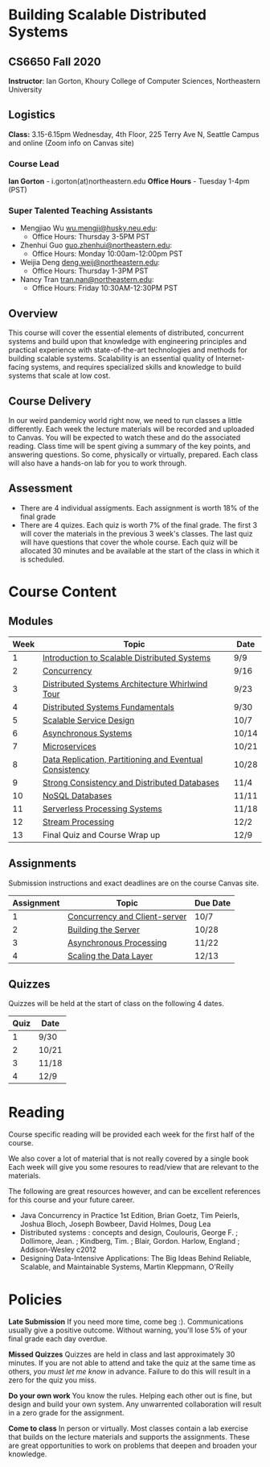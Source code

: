 # Building Scalable Distributed Systems

## CS6650 Fall 2020
**Instructor**: Ian Gorton, Khoury College of Computer Sciences, Northeastern University

## Logistics
**Class:** 3.15-6.15pm Wednesday, 4th Floor, 225 Terry Ave N, Seattle Campus and online (Zoom info on Canvas site)

### Course Lead
**Ian Gorton** - i.gorton(at)northeastern.edu
**Office Hours** - Tuesday 1-4pm (PST)

### Super Talented Teaching Assistants
- Mengjiao Wu <wu.mengji@husky.neu.edu>:
   - Office Hours: Thursday 3-5PM PST
- Zhenhui Guo <guo.zhenhui@northeastern.edu>:
   - Office Hours: Monday 10:00am-12:00pm PST
- Weijia Deng <deng.weij@northeastern.edu>:
   - Office Hours: Thursday 1-3PM PST
- Nancy Tran <tran.nan@northeastern.edu>:
   - Office Hours: Friday 10:30AM-12:30PM PST

## Overview
This course will cover the essential elements of distributed, concurrent systems and build upon that
knowledge with engineering principles and practical experience with state-of-the-art technologies and
methods for building scalable systems. Scalability is an essential quality of Internet-facing systems, and
requires specialized skills and knowledge to build systems that scale at low cost. 

## Course Delivery
In our weird pandemicy world right now, we need to run classes a little differently. Each week the lecture materials will be recorded and uploaded to Canvas. You will be expected to watch these and do the associated reading. Class time will be spent giving a summary of the key points, and answering questions. So come, physically or virtually, prepared. Each class will also have a hands-on lab for you to work through. 

## Assessment
* There are 4 individual assigments. Each assignment is worth 18% of the final grade
* There are 4 quizes. Each quiz is worth 7% of the final grade. The first 3 will cover the materials in the previous 3 week's classes. The last quiz will have questions that cover the whole course. Each quiz will be allocated 30 minutes and be available at the start of the class in which it is scheduled.

# Course Content

## Modules

Week | Topic | Date
---- | ----- | ----
1  | [Introduction to Scalable Distributed Systems](https://gortonator.github.io/bsds-6650/Week-1) | 9/9
2  | [Concurrency](http://gortonator.github.io/bsds-6650/Week-2) | 9/16
3  | [Distributed Systems Architecture Whirlwind Tour](http://gortonator.github.io/bsds-6650/Week-3) | 9/23
4  | [Distributed Systems Fundamentals](http://gortonator.github.io/bsds-6650/Week-4) | 9/30
5  | [Scalable Service Design](http://gortonator.github.io/bsds-6650/Week-5) | 10/7
6  | [Asynchronous Systems](http://gortonator.github.io/bsds-6650/Week-6) | 10/14
7  | [Microservices](http://gortonator.github.io/bsds-6650/Week-7) | 10/21
8  | [Data Replication, Partitioning and Eventual Consistency](http://gortonator.github.io/bsds-6650/Week-8) | 10/28
9  | [Strong Consistency and Distributed Databases](http://gortonator.github.io/bsds-6650/Week-9) | 11/4
10 | [NoSQL Databases](http://gortonator.github.io/bsds-6650/Week-10) | 11/11
11 | [Serverless Processing Systems](http://gortonator.github.io/bsds-6650/Week-11) | 11/18
12 | [Stream Processing](http://gortonator.github.io/bsds-6650/Week-12) | 12/2
13 | Final Quiz and Course Wrap up | 12/9

## Assignments
Submission instructions and exact deadlines are on the course Canvas site. 

Assignment | Topic | Due Date
---------- | ----- | --------
1 | [Concurrency and Client-server](https://gortonator.github.io/bsds-6650/assignments-2020/Assignment-1) | 10/7
2 | [Building the Server](https://gortonator.github.io/bsds-6650/assignments-2020/Assignment-2) | 10/28
3 | [Asynchronous Processing](https://gortonator.github.io/bsds-6650/assignments-2020/Assignment-3) | 11/22
4 | [Scaling the Data Layer](https://gortonator.github.io/bsds-6650/assignments-2020/Assignment-4) | 12/13

## Quizzes
Quizzes will be held at the start of class on the following 4 dates.

Quiz | Date
---- | ----
1 | 9/30
2 | 10/21
3 | 11/18
4 | 12/9

# Reading
Course specific reading will be provided each week for the first half of the course. 

We also cover a lot of material that is not really covered by a single book Each week will give you some resoures to read/view that are relevant to the materials. 

The following are great resources however, and can be excellent references for this course and your future career.

* Java Concurrency in Practice 1st Edition, Brian Goetz, Tim Peierls, Joshua Bloch, Joseph Bowbeer, David Holmes, Doug Lea
* Distributed systems : concepts and design, Coulouris, George F. ; Dollimore, Jean. ; Kindberg, Tim. ; Blair, Gordon. Harlow, England ; Addison-Wesley c2012
* Designing Data-Intensive Applications: The Big Ideas Behind Reliable, Scalable, and Maintainable Systems, Martin Kleppmann, O'Reilly

# Policies

**Late Submission**
If you need more time, come beg :). Communications usually give a positive outcome.
Without warning, you'll lose 5% of your final grade each day overdue. 

**Missed Quizzes**
Quizzes are held in class and last approximately 30 minutes. If you are not able to attend and take the quiz at the same time as others, _you must let me know_ in advance. Failure to do this will result in a zero for the quiz you miss. 

**Do your own work**
You know the rules. Helping each other out is fine, but design and build your own system. Any unwarrented collaboration will result in a zero grade for the assignment. 

**Come to class**
In person or virtually. Most classes contain a lab exercise that builds on the lecture materials and supports the assignments. These are great opportunities to work on problems that deepen and broaden your knowledge.
